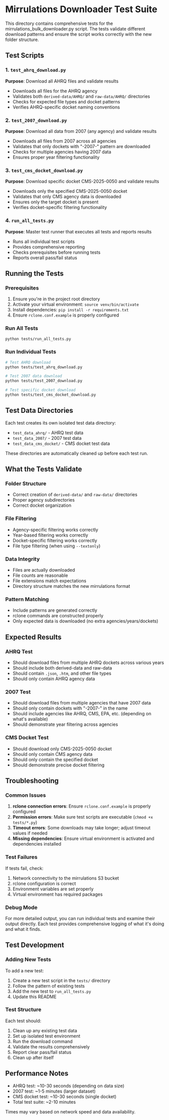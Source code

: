 # Mirrulations Downloader Test Suite

This directory contains comprehensive tests for the mirrulations_bulk_downloader.py script. The tests validate different download patterns and ensure the script works correctly with the new folder structure.

## Test Scripts

### 1. `test_ahrq_download.py`
**Purpose**: Download all AHRQ files and validate results
- Downloads all files for the AHRQ agency
- Validates both `derived-data/AHRQ/` and `raw-data/AHRQ/` directories
- Checks for expected file types and docket patterns
- Verifies AHRQ-specific docket naming conventions

### 2. `test_2007_download.py`
**Purpose**: Download all data from 2007 (any agency) and validate results
- Downloads all files from 2007 across all agencies
- Validates that only dockets with "-2007-" pattern are downloaded
- Checks for multiple agencies having 2007 data
- Ensures proper year filtering functionality

### 3. `test_cms_docket_download.py`
**Purpose**: Download specific docket CMS-2025-0050 and validate results
- Downloads only the specified CMS-2025-0050 docket
- Validates that only CMS agency data is downloaded
- Ensures only the target docket is present
- Verifies docket-specific filtering functionality

### 4. `run_all_tests.py`
**Purpose**: Master test runner that executes all tests and reports results
- Runs all individual test scripts
- Provides comprehensive reporting
- Checks prerequisites before running tests
- Reports overall pass/fail status

## Running the Tests

### Prerequisites
1. Ensure you're in the project root directory
2. Activate your virtual environment: `source venv/bin/activate`
3. Install dependencies: `pip install -r requirements.txt`
4. Ensure `rclone.conf.example` is properly configured

### Run All Tests
```bash
python tests/run_all_tests.py
```

### Run Individual Tests
```bash
# Test AHRQ download
python tests/test_ahrq_download.py

# Test 2007 data download
python tests/test_2007_download.py

# Test specific docket download
python tests/test_cms_docket_download.py
```

## Test Data Directories

Each test creates its own isolated test data directory:
- `test_data_ahrq/` - AHRQ test data
- `test_data_2007/` - 2007 test data
- `test_data_cms_docket/` - CMS docket test data

These directories are automatically cleaned up before each test run.

## What the Tests Validate

### Folder Structure
- Correct creation of `derived-data/` and `raw-data/` directories
- Proper agency subdirectories
- Correct docket organization

### File Filtering
- Agency-specific filtering works correctly
- Year-based filtering works correctly
- Docket-specific filtering works correctly
- File type filtering (when using `--textonly`)

### Data Integrity
- Files are actually downloaded
- File counts are reasonable
- File extensions match expectations
- Directory structure matches the new mirrulations format

### Pattern Matching
- Include patterns are generated correctly
- rclone commands are constructed properly
- Only expected data is downloaded (no extra agencies/years/dockets)

## Expected Results

### AHRQ Test
- Should download files from multiple AHRQ dockets across various years
- Should include both derived-data and raw-data
- Should contain `.json`, `.htm`, and other file types
- Should only contain AHRQ agency data

### 2007 Test
- Should download files from multiple agencies that have 2007 data
- Should only contain dockets with "-2007-" in the name
- Should include agencies like AHRQ, CMS, EPA, etc. (depending on what's available)
- Should demonstrate year filtering across agencies

### CMS Docket Test
- Should download only CMS-2025-0050 docket
- Should only contain CMS agency data
- Should only contain the specified docket
- Should demonstrate precise docket filtering

## Troubleshooting

### Common Issues

1. **rclone connection errors**: Ensure `rclone.conf.example` is properly configured
2. **Permission errors**: Make sure test scripts are executable (`chmod +x tests/*.py`)
3. **Timeout errors**: Some downloads may take longer; adjust timeout values if needed
4. **Missing dependencies**: Ensure virtual environment is activated and dependencies installed

### Test Failures

If tests fail, check:
1. Network connectivity to the mirrulations S3 bucket
2. rclone configuration is correct
3. Environment variables are set properly
4. Virtual environment has required packages

### Debug Mode

For more detailed output, you can run individual tests and examine their output directly. Each test provides comprehensive logging of what it's doing and what it finds.

## Test Development

### Adding New Tests

To add a new test:
1. Create a new test script in the `tests/` directory
2. Follow the pattern of existing tests
3. Add the new test to `run_all_tests.py`
4. Update this README

### Test Structure

Each test should:
1. Clean up any existing test data
2. Set up isolated test environment
3. Run the download command
4. Validate the results comprehensively
5. Report clear pass/fail status
6. Clean up after itself

## Performance Notes

- AHRQ test: ~10-30 seconds (depending on data size)
- 2007 test: ~1-5 minutes (larger dataset)
- CMS docket test: ~10-30 seconds (single docket)
- Total test suite: ~2-10 minutes

Times may vary based on network speed and data availability.
